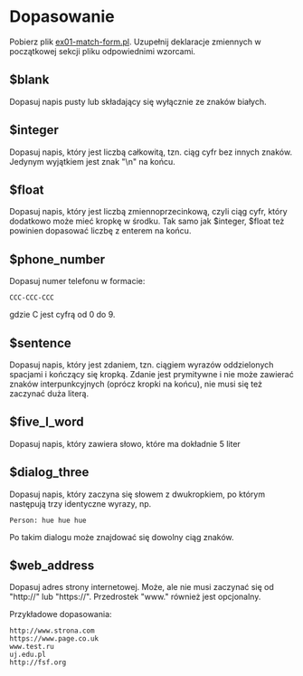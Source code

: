 # Dopasowanie
Pobierz plik
[ex01-match-form.pl](https://github.com/SlimakUJ/perl/blob/master/class04/exercises/ex01-match-form.pl).
Uzupełnij deklaracje zmiennych w początkowej sekcji pliku odpowiednimi
wzorcami.

## $blank
Dopasuj napis pusty lub składający się wyłącznie ze znaków białych.

## $integer
Dopasuj napis, który jest liczbą całkowitą, tzn. ciąg cyfr bez innych znaków.
Jedynym wyjątkiem jest znak "\n" na końcu.

## $float
Dopasuj napis, który jest liczbą zmiennoprzecinkową, czyli ciąg cyfr, który
dodatkowo może mieć kropkę w środku. Tak samo jak $integer, $float też powinien
dopasować liczbę z enterem na końcu.

## $phone\_number
Dopasuj numer telefonu w formacie:
````
CCC-CCC-CCC
````
gdzie C jest cyfrą od 0 do 9.

## $sentence
Dopasuj napis, który jest zdaniem, tzn. ciągiem wyrazów oddzielonych spacjami
i kończący się kropką. Zdanie jest prymitywne i nie może zawierać znaków
interpunkcyjnych (oprócz kropki na końcu), nie musi się też zaczynać duża
literą.

## $five\_l\_word
Dopasuj napis, który zawiera słowo, które ma dokładnie 5 liter

## $dialog\_three
Dopasuj napis, który zaczyna się słowem z dwukropkiem, po którym następują
trzy identyczne wyrazy, np.
````
Person: hue hue hue
````
Po takim dialogu może znajdować się dowolny ciąg znaków.

## $web\_address
Dopasuj adres strony internetowej. Może, ale nie musi zaczynać się od "http://"
lub "https://". Przedrostek "www." również jest opcjonalny.

Przykładowe dopasowania:
````
http://www.strona.com
https://www.page.co.uk
www.test.ru
uj.edu.pl
http://fsf.org
````
````
